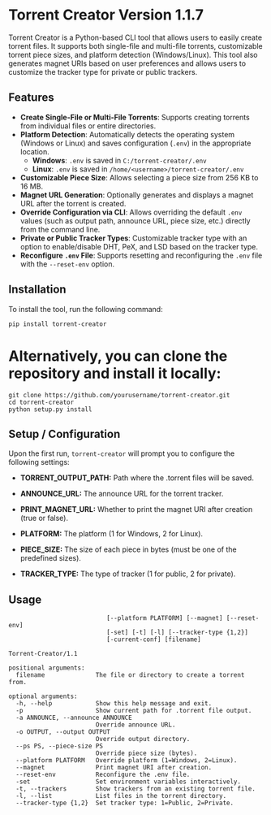 # Torrent Creator Version 1.1.7

Torrent Creator is a Python-based CLI tool that allows users to easily create torrent files. It supports both single-file and multi-file torrents, customizable torrent piece sizes, and platform detection (Windows/Linux). This tool also generates magnet URIs based on user preferences and allows users to customize the tracker type for private or public trackers.

## Features

- **Create Single-File or Multi-File Torrents**: Supports creating torrents from individual files or entire directories.
- **Platform Detection**: Automatically detects the operating system (Windows or Linux) and saves configuration (`.env`) in the appropriate location.
  - **Windows**: `.env` is saved in `C:/torrent-creator/.env`
  - **Linux**: `.env` is saved in `/home/<username>/torrent-creator/.env`
- **Customizable Piece Size**: Allows selecting a piece size from 256 KB to 16 MB.
- **Magnet URL Generation**: Optionally generates and displays a magnet URL after the torrent is created.
- **Override Configuration via CLI**: Allows overriding the default `.env` values (such as output path, announce URL, piece size, etc.) directly from the command line.
- **Private or Public Tracker Types**: Customizable tracker type with an option to enable/disable DHT, PeX, and LSD based on the tracker type.
- **Reconfigure `.env` File**: Supports resetting and reconfiguring the `.env` file with the `--reset-env` option.


## Installation

To install the tool, run the following command:

```
pip install torrent-creator
```

# Alternatively, you can clone the repository and install it locally:

```
git clone https://github.com/yourusername/torrent-creator.git
cd torrent-creator
python setup.py install
```

## Setup / Configuration

Upon the first run, ``torrent-creator`` will prompt you to configure the following settings:

- **TORRENT_OUTPUT_PATH:** Path where the .torrent files will be saved.

- **ANNOUNCE_URL:** The announce URL for the torrent tracker.

- **PRINT_MAGNET_URL:** Whether to print the magnet URI after creation (true or false).

- **PLATFORM:** The platform (1 for Windows, 2 for Linux).

- **PIECE_SIZE:** The size of each piece in bytes (must be one of the predefined sizes).

- **TRACKER_TYPE:** The type of tracker (1 for public, 2 for private).

## Usage


```    usage: torrent-creator.py [-h] [-p] [-a ANNOUNCE] [-o OUTPUT] [--ps PS]
                           [--platform PLATFORM] [--magnet] [--reset-env]
                           [-set] [-t] [-l] [--tracker-type {1,2}]
                           [-current-conf] [filename]

Torrent-Creator/1.1

positional arguments:
  filename              The file or directory to create a torrent from.

optional arguments:
  -h, --help            Show this help message and exit.
  -p                    Show current path for .torrent file output.
  -a ANNOUNCE, --announce ANNOUNCE
                        Override announce URL.
  -o OUTPUT, --output OUTPUT
                        Override output directory.
  --ps PS, --piece-size PS
                        Override piece size (bytes).
  --platform PLATFORM   Override platform (1=Windows, 2=Linux).
  --magnet              Print magnet URI after creation.
  --reset-env           Reconfigure the .env file.
  -set                  Set environment variables interactively.
  -t, --trackers        Show trackers from an existing torrent file.
  -l, --list            List files in the torrent directory.
  --tracker-type {1,2}  Set tracker type: 1=Public, 2=Private.

```